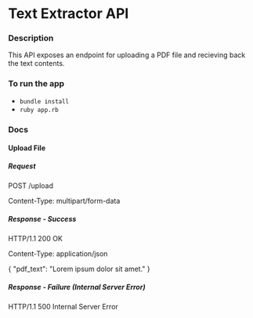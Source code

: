 Text Extractor API
==================

### Description

This API exposes an endpoint for uploading a PDF file and recieving back the text contents.

### To run the app ###

* `bundle install`
* `ruby app.rb`

### Docs

#### Upload File

##### Request

POST /upload

Content-Type: multipart/form-data

##### Response - Success

HTTP/1.1 200 OK

Content-Type: application/json

{ "pdf_text": "Lorem ipsum dolor sit amet." }

##### Response - Failure (Internal Server Error)

HTTP/1.1 500 Internal Server Error
